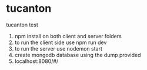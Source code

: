 # tucanton
tucanton test
1) npm install on both client and server  folders
2) to run the client side use npm run dev
3) to run the server use nodemon start
4) create mongodb database using the dump provided
5) localhost:8080/#/
